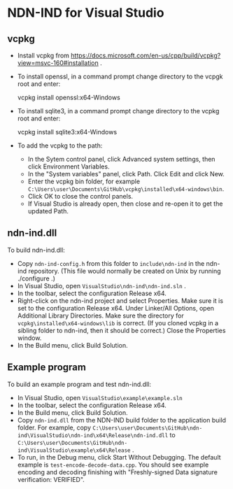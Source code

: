NDN-IND for Visual Studio
=========================

## vcpkg

* Install vcpkg from https://docs.microsoft.com/en-us/cpp/build/vcpkg?view=msvc-160#installation .
* To install openssl, in a command prompt change directory to the vcpgk root and enter:

    vcpkg install openssl:x64-Windows

* To install sqlite3, in a command prompt change directory to the vcpkg root and enter:

    vcpkg install sqlite3:x64-Windows

* To add the vcpkg to the path:
    * In the Sytem control panel, click Advanced system settings, then click Environment Variables.
    * In the "System variables" panel, click Path. Click Edit and click New.
    * Enter the vcpkg bin folder, for example
      `C:\Users\user\Documents\GitHub\vcpkg\installed\x64-windows\bin`.
    * Click OK to close the control panels.
    * If Visual Studio is already open, then close and re-open it to get the updated Path.

## ndn-ind.dll

To build ndn-ind.dll:

* Copy `ndn-ind-config.h` from this folder to `include\ndn-ind` in the ndn-ind repository. 
  (This file would normally be created on Unix by running ./configure .)
* In Visual Studio, open `VisualStudio\ndn-ind\ndn-ind.sln` .
* In the toolbar, select the configuration Release x64.
* Right-click on the ndn-ind project and select Properties. Make sure it is set to 
  the configuration Release x64. Under Linker/All Options, open 
  Additional Library Directories. Make sure the directory for `vcpkg\installed\x64-windows\lib`
  is correct. (If you cloned vcpkg in a sibling folder to ndn-ind, then it should be correct.)
  Close the Properties window.
* In the Build menu, click Build Solution.

## Example program

To build an example program and test ndn-ind.dll:

* In Visual Studio, open `VisualStudio\example\example.sln`
* In the toolbar, select the configuration Release x64.
* In the Build menu, click Build Solution.
* Copy `ndn-ind.dll` from the NDN-IND build folder to the application build folder. For
  example, copy `C:\Users\user\Documents\GitHub\ndn-ind\VisualStudio\ndn-ind\x64\Release\ndn-ind.dll`
  to `C:\Users\user\Documents\GitHub\ndn-ind\VisualStudio\example\x64\Release` .
* To run, in the Debug menu, click Start Without Debugging. The default example is
  `test-encode-decode-data.cpp`. You should see example encoding and decoding finishing with
  "Freshly-signed Data signature verification: VERIFIED".

